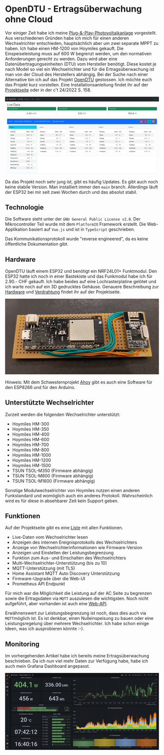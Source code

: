 # OpenDTU - Ertragsüberwachung ohne Cloud

Vor einiger Zeit habe ich meine [Plug-&-Play-Photovoltaikanlage](https://gnulinux.ch/plug-play-photovoltaikanlagen) vorgestellt. Aus verschiedenen Gründen habe ich mich für einen anderen Wechselrichter entschieden, hauptsächlich aber um zwei separate MPPT zu haben. Ich habe einen HM-1200 von Hoymiles gekauft. Die Einspeiseleistung muss auf 600 W begrenzt werden, um den normativen Anforderungen gerecht zu werden. Dazu wird aber eine Datenübertragungseinheiten (DTU) vom Hersteller benötigt. Diese kostet je nach Model so viel ein Wechselrichter und für die Ertragsüberwachung ist man von der Cloud des Herstellers abhängig. Bei der Suche nach einer Alternative bin ich auf das Projekt [OpenDTU](https://github.com/tbnobody/OpenDTU) gestossen. Ich möchte euch das Projekt kurz vorstellen. Eine Installationsanleitung findet ihr auf der [Projektseite](https://github.com/tbnobody/OpenDTU#flashing-and-starting-up) oder in der c't 24/2022 S. 158.

![](open_dtu.png)

Da das Projekt noch sehr jung ist, gibt es häufig Updates. Es gibt auch noch keine stabile Version. Man installiert immer den `main` branch. Allerdings läuft der ESP32 bei mir seit zwei Wochen durch und das absolut stabil.

## Technologie
Die Software steht unter der `GNU General Public License v2.0`. Der Mikrocontroller Teil wurde mit dem `PlatformIO` Framework erstellt. Die Web-Applikation basiert auf `Vue.js` und ist in `TypeScript` geschrieben.

Das Kommunikationsprotokoll wurde "reverse engineered", da es keine öffentliche Dokumentation gibt.

## Hardware
OpenDTU läuft einem ESP32 und benötigt ein NRF24L01+ Funktmodul. Den ESP32 hatte ich noch in einer Bastekiste und das Funkmodul habe ich für 2.90.- CHF gekauft. Ich habe beides auf eine Lochrasterplatine gelötet und ich warte noch auf ein 3D gedrucktes Gehäuse. Genauere Beschreibung zur [Hardware](https://github.com/tbnobody/OpenDTU#hardware-you-need) und [Verdrahtung](https://github.com/tbnobody/OpenDTU#wiring-up) findet ihr auf der Projektseite.

![](esp32.jpg)

Hinweis: Mit dem Schwesternprojekt [Ahoy](https://github.com/lumapu/ahoy) gibt es auch eine Software für den ESP8266 und für den Arduino.

## Unterstützte Wechselrichter
Zurzeit werden die folgenden Wechselrichter unterstützt:

* Hoymiles HM-300
* Hoymiles HM-350
* Hoymiles HM-400
* Hoymiles HM-600
* Hoymiles HM-700
* Hoymiles HM-800
* Hoymiles HM-1000
* Hoymiles HM-1200
* Hoymiles HM-1500
* TSUN TSOL-M350 (Firmware abhängig)
* TSUN TSOL-M800 (Firmware abhängig)
* TSUN TSOL-M1600 (Firmware abhängig)

Sonstige Modulwechselrichter von Hoymiles nutzen einen anderen Funkstandard und womöglich auch ein anderes Protokoll. Wahrscheinlich wird es für diese in absehbarer Zeit kein Support geben.

## Funktionen
Auf der Projektseite gibt es eine [Liste](https://github.com/tbnobody/OpenDTU#features-for-end-users) mit allen Funktionen.

* Live-Daten vom Wechselrichter lesen
* Anzeigen des internen Ereignisprotokolls des Wechselrichters
* Anzeige von Wechselrichterinformationen wie Firmware-Version
* Anzeigen und Einstellen der Leistungsbegrenzung
* Funktion zum Aus- und Einschalten des Wechselrichters
* Multi-Wechselrichter-Unterstützung (bis zu 10)
* MQTT-Unterstützung (mit TLS)
* Home Assistant MQTT Auto Discovery Unterstützung
* Firmware-Upgrade über die Web-UI
* Prometheus API Endpunkt

Für mich war die Möglichkeit die Leistung auf der AC Seite zu begrenzen sowie die Ertragsdaten via `MQTT` auszulesen die wichtigsten. Noch nicht aufgeführt, aber vorhanden ist auch eine [Web-API](https://github.com/tbnobody/OpenDTU/blob/master/docs/Web-API.md). 

Erwähnenswert zur Leistungsbegrenzung ist noch, dass dies auch via `MQTT`möglich ist. Es ist denkbar, einen Nulleinspeisung zu bauen oder eine Leistungsregelung über mehrere Wechselrichter. Ich habe schon einige Ideen, was ich ausprobieren könnte :-). 

## Monitoring
Im vorhergehenden Artikel habe ich bereits meine Ertragsüberwachung beschrieben. Da ich nun viel mehr Daten zur Verfügung habe, habe ich auch mein Grafana Dashboard angepasst.

![](grafana.png)

